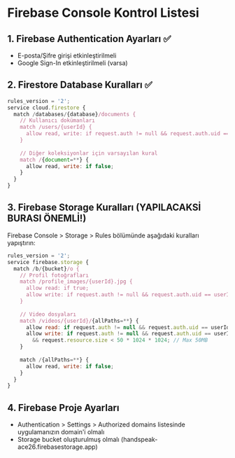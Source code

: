 # Firebase Console Kontrol Listesi

## 1. Firebase Authentication Ayarları ✅
- E-posta/Şifre girişi etkinleştirilmeli
- Google Sign-In etkinleştirilmeli (varsa)

## 2. Firestore Database Kuralları ✅
```javascript
rules_version = '2';
service cloud.firestore {
  match /databases/{database}/documents {
    // Kullanıcı dokümanları
    match /users/{userId} {
      allow read, write: if request.auth != null && request.auth.uid == userId;
    }
    
    // Diğer koleksiyonlar için varsayılan kural
    match /{document=**} {
      allow read, write: if false;
    }
  }
}
```

## 3. Firebase Storage Kuralları (YAPILACAKSİ BURASI ÖNEMLİ!)
Firebase Console > Storage > Rules bölümünde aşağıdaki kuralları yapıştırın:

```javascript
rules_version = '2';
service firebase.storage {
  match /b/{bucket}/o {
    // Profil fotoğrafları
    match /profile_images/{userId}.jpg {
      allow read: if true;
      allow write: if request.auth != null && request.auth.uid == userId;
    }
    
    // Video dosyaları
    match /videos/{userId}/{allPaths=**} {
      allow read: if request.auth != null && request.auth.uid == userId;
      allow write: if request.auth != null && request.auth.uid == userId
        && request.resource.size < 50 * 1024 * 1024; // Max 50MB
    }
    
    match /{allPaths=**} {
      allow read, write: if false;
    }
  }
}
```

## 4. Firebase Proje Ayarları
- Authentication > Settings > Authorized domains listesinde uygulamanızın domain'i olmalı
- Storage bucket oluşturulmuş olmalı (handspeak-ace26.firebasestorage.app)
